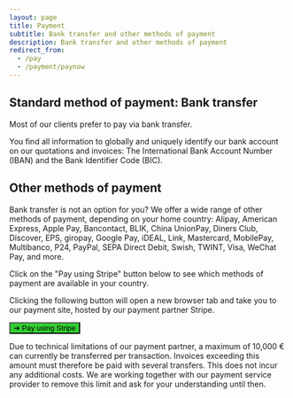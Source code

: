 ```yaml
---
layout: page
title: Payment
subtitle: Bank transfer and other methods of payment
description: Bank transfer and other methods of payment
redirect_from:
  - /pay
  - /payment/paynow
---
```


<h2>Standard method of payment: Bank transfer</h2>
<p>Most of our clients prefer to pay via bank transfer.</p>

<p>You find all information to globally and uniquely identify our bank account on our quotations and invoices: The International Bank Account Number (IBAN) and the Bank Identifier Code (BIC).</p>

<h2>Other methods of payment</h2>
<p>Bank transfer is not an option for you? We offer a wide range of other methods of payment, depending on your home country: Alipay, American Express, Apple Pay, Bancontact, BLIK, China UnionPay, Diners Club, Discover, EPS, giropay, Google Pay, iDEAL, Link, Mastercard, MobilePay, Multibanco, P24, PayPal, SEPA Direct Debit, Swish, TWINT, Visa, WeChat Pay, and more.</p>

<p>Click on the "Pay using Stripe" button below to see which methods of payment are available in your country.</p>

<p>Clicking the following button will open a new browser tab and take you to our payment site, hosted by our payment partner Stripe.</p>

<p><a href="https://buy.stripe.com/5kA9AX37u4VteBO5kk?locale=en" target="_blank"><button class="button mtrcs-external-link is-link is-normal is-hover has-text-black has-text-weight-bold" style="background-color: limegreen">➔ Pay using Stripe</button></a></p>

<p>Due to technical limitations of our payment partner, a maximum of 10,000 € can currently be transferred per transaction. Invoices exceeding this amount must therefore be paid with several transfers. This does not incur any additional costs. We are working together with our payment service provider to remove this limit and ask for your understanding until then.</p>
